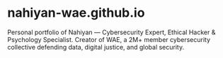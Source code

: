 # nahiyan-wae.github.io
Personal portfolio of Nahiyan — Cybersecurity Expert, Ethical Hacker &amp; Psychology Specialist. Creator of WAE, a 2M+ member cybersecurity collective defending data, digital justice, and global security.
